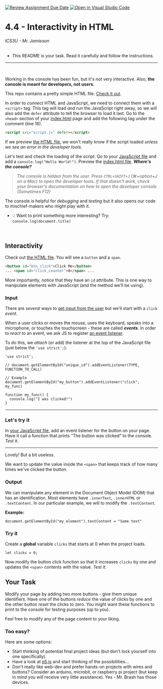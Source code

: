 [![Review Assignment Due Date](https://classroom.github.com/assets/deadline-readme-button-24ddc0f5d75046c5622901739e7c5dd533143b0c8e959d652212380cedb1ea36.svg)](https://classroom.github.com/a/sGusRcfs)
[![Open in Visual Studio Code](https://classroom.github.com/assets/open-in-vscode-718a45dd9cf7e7f842a935f5ebbe5719a5e09af4491e668f4dbf3b35d5cca122.svg)](https://classroom.github.com/online_ide?assignment_repo_id=15223146&assignment_repo_type=AssignmentRepo)
# 4.4 - Interactivity in HTML

###### ICS3U - Mr. Jamieson 

- This README is your task. Read it carefully and follow the instructions.

---

<br>

Working in the console has been fun, but it's not very interactive. Also, **the console is meant for developers, not users**.

This repo contains a pretty simple HTML file. [Check it out](index.html).

In order to connect HTML and JavaScript, we need to connect them with a `<script>` tag. This tag will load _and run_ the JavaScript right away, so we will also add the `defer` attribute to tell the browser to load it last. Go to the `<head>` section of your [index.html](index.html) page and add the following tag under the comment (line 16).

```HTML
<script src="script.js" defer></script>
```

If we preview [the HTML file](index.html), we won't really know if the script loaded _unless we see an error in the developer tools_.

Let's test and check the loading of the script. Go to your [JavaScript file](script.js) and add a `console.log("Hello World!")`. Preview the [index.html file](index.html). **_Where's the console?_**

> _The console is hidden from the user. Press `CTRL+SHIFT+J` (⌘+option+J on a Mac) to open the developer tools. If that doesn't work, check your browser's documentation on how to open the developer console. (Sometimes F12)_

The console is helpful for _debugging_ and _testing_ but it also opens our code to mischief-makers who might play with it.

- 💡 Want to print something more interesting? Try: `console.log(document.title)`

<br>

## Interactivity

Check out [the HTML file](index.html). You will see a `button` and a `span`.

```HTML
<button id="btn_click">Click Me</button>
... <span id="click_counter">0</span> ...
```

More importantly, notice that they have an `id` attribute. This is one way to manipulate elements with JavaScript (and the method we'll be using).

### Input

There are _several_ ways to [get input from the user](https://www.w3schools.com/js/js_input_examples.asp) but we'll start with a `click` _event_.

When a user clicks or moves the mouse, uses the keyboard, speaks into a microphone, or touches the touchscreen - these are called **_events_**. In order to _react_ to an event, we ask JS to register [an event listener](https://www.w3schools.com/js/js_htmldom_eventlistener.asp).

To do this, we _attach_ (or add) the listener at the top of the JavaScript file (just below the `'use strict';`):

```JS
'use strict';

// document.getElementById("unique_id").addEventListener(TYPE, FUNCTION_TO_CALL)

// Example
document.getElementById("my_button").addEventListener("click", my_func)

function my_func() {
  console.log("I was clicked!")
}
```

---

### Let's try it

In [your JavaScript file](script.js), add an event listener for the button on your page. Have it call a function that prints "The button was clicked" to the console. _Test it_.

---

Lovely! But a bit useless.

We want to update the value inside the `<span>` that keeps track of how many times we've clicked the button.

### Output

We can manipulate any element in the Document Object Model (DOM) that has an identification. Most elements have `.innerText`, `.innerHTML` or `.textContent`. In our particular example, we will to modify the `.textContent`.

**Example:**

```JS
document.getElementById("my_element").textContent = "Some text"
```

### Try it

Create a **global** variable `clicks` that starts at 0 when the project loads.

```JS
let clicks = 0;
```

Now modify the button click function so that it increases `clicks` by one and updates the `<span>` contents with the value. _Test it_.

## Your Task

Modify your page by adding two more buttons - give them unique identifiers. Have one of the buttons _reduce_ the value of clicks by one and the other button _reset_ the clicks to zero. You might want these functions to print to the console for testing purposes (up to you).

Feel free to modify any of the page content to your liking.

### Too easy?

Here are some options:

- Start thinking of potential final project ideas (but don't lock yourself into one specifically).
- Have a look at [p5.js](https://p5js.org/) and start thinking of the possibilities...
- Don't really like web-dev and prefer hands-on projects with wires and buttons? Consider an arduino, microbit, or raspberry pi project (but keep in mind you will receive very little assistance). Yes - Mr. Brash has those devices.

<br><br>

